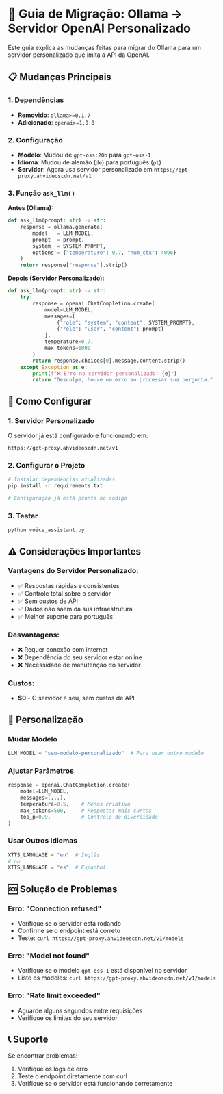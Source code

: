 # 🔄 Guia de Migração: Ollama → Servidor OpenAI Personalizado

Este guia explica as mudanças feitas para migrar do Ollama para um servidor personalizado que imita a API da OpenAI.

## 📋 Mudanças Principais

### 1. Dependências
- **Removido**: `ollama>=0.1.7`
- **Adicionado**: `openai>=1.0.0`

### 2. Configuração
- **Modelo**: Mudou de `gpt-oss:20b` para `gpt-oss-1`
- **Idioma**: Mudou de alemão (`de`) para português (`pt`)
- **Servidor**: Agora usa servidor personalizado em `https://gpt-proxy.ahvideoscdn.net/v1`

### 3. Função `ask_llm()`
**Antes (Ollama):**
```python
def ask_llm(prompt: str) -> str:
    response = ollama.generate(
        model   = LLM_MODEL,
        prompt  = prompt,
        system  = SYSTEM_PROMPT,
        options = {"temperature": 0.7, "num_ctx": 4096}
    )
    return response["response"].strip()
```

**Depois (Servidor Personalizado):**
```python
def ask_llm(prompt: str) -> str:
    try:
        response = openai.ChatCompletion.create(
            model=LLM_MODEL,
            messages=[
                {"role": "system", "content": SYSTEM_PROMPT},
                {"role": "user", "content": prompt}
            ],
            temperature=0.7,
            max_tokens=1000
        )
        return response.choices[0].message.content.strip()
    except Exception as e:
        print(f"❌ Erro no servidor personalizado: {e}")
        return "Desculpe, houve um erro ao processar sua pergunta."
```

## 🚀 Como Configurar

### 1. Servidor Personalizado
O servidor já está configurado e funcionando em:
```
https://gpt-proxy.ahvideoscdn.net/v1
```

### 2. Configurar o Projeto
```bash
# Instalar dependências atualizadas
pip install -r requirements.txt

# Configuração já está pronta no código
```

### 3. Testar
```bash
python voice_assistant.py
```

## ⚠️ Considerações Importantes

### Vantagens do Servidor Personalizado:
- ✅ Respostas rápidas e consistentes
- ✅ Controle total sobre o servidor
- ✅ Sem custos de API
- ✅ Dados não saem da sua infraestrutura
- ✅ Melhor suporte para português

### Desvantagens:
- ❌ Requer conexão com internet
- ❌ Dependência do seu servidor estar online
- ❌ Necessidade de manutenção do servidor

### Custos:
- **$0** - O servidor é seu, sem custos de API

## 🔧 Personalização

### Mudar Modelo
```python
LLM_MODEL = "seu-modelo-personalizado"  # Para usar outro modelo
```

### Ajustar Parâmetros
```python
response = openai.ChatCompletion.create(
    model=LLM_MODEL,
    messages=[...],
    temperature=0.5,    # Menos criativo
    max_tokens=500,     # Respostas mais curtas
    top_p=0.9,          # Controle de diversidade
)
```

### Usar Outros Idiomas
```python
XTTS_LANGUAGE = "en"  # Inglês
# ou
XTTS_LANGUAGE = "es"  # Espanhol
```

## 🆘 Solução de Problemas

### Erro: "Connection refused"
- Verifique se o servidor está rodando
- Confirme se o endpoint está correto
- Teste: `curl https://gpt-proxy.ahvideoscdn.net/v1/models`

### Erro: "Model not found"
- Verifique se o modelo `gpt-oss-1` está disponível no servidor
- Liste os modelos: `curl https://gpt-proxy.ahvideoscdn.net/v1/models`

### Erro: "Rate limit exceeded"
- Aguarde alguns segundos entre requisições
- Verifique os limites do seu servidor

## 📞 Suporte

Se encontrar problemas:
1. Verifique os logs de erro
2. Teste o endpoint diretamente com curl
3. Verifique se o servidor está funcionando corretamente 